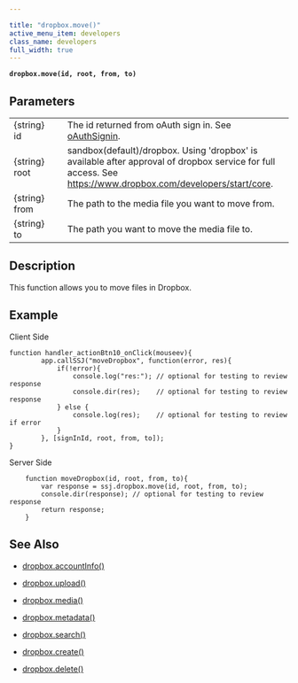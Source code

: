 ```yaml
---

title: "dropbox.move()"
active_menu_item: developers
class_name: developers
full_width: true
---
```


**`dropbox.move(id, root, from, to)`**

## Parameters

<table>
<tr>
<td width="181">
{string} id

</td>
<td width="18">
</td>
<td width="681">
The id returned from oAuth sign in. See <a href="/developers/documentation/scripting-apis/client-api/oauth/oauthsignin/">oAuthSignin</a>.
</td>
</tr>
<tr>
<td width="181">
{string} root
</td>
<td width="18">
</td>
<td width="681">
sandbox(default)/dropbox. Using 'dropbox' is available after approval of dropbox service for full access. See <a href="https://www.dropbox.com/developers/start/core">https://www.dropbox.com/developers/start/core</a>.
</td>
</tr>
<tr>

<td width="181">
{string} from

</td>
<td width="18">
</td>
<td width="681">
 The path to the media file you want to move from.

</td>
</tr>
<tr>

<td width="181">
{string} to

</td>
<td width="18">
</td>
<td width="681">
 The path you want to move the media file to.

</td>
</tr>
</table>

## Description
This function allows you to move files in Dropbox.

## Example

Client Side

    function handler_actionBtn10_onClick(mouseev){
    		app.callSSJ("moveDropbox", function(error, res){
    	        if(!error){
    	            console.log("res:"); // optional for testing to review response
    	            console.dir(res);    // optional for testing to review response
    	        } else {
    	            console.log(res);    // optional for testing to review if error
    	        }
    	    }, [signInId, root, from, to]);
    }

Server Side

    	function moveDropbox(id, root, from, to){
    	    var response = ssj.dropbox.move(id, root, from, to);
    	    console.dir(response); // optional for testing to review response
    	    return response;
    	}

## See Also

- [dropbox.accountInfo()](/developers/documentation/scripting-apis/server-side-api/dropbox-object/dropboxacinfo)

- [dropbox.upload()](/developers/documentation/scripting-apis/server-side-api/dropbox-object/dropboxupload)

- [dropbox.media()](/developers/documentation/scripting-apis/server-side-api/dropbox-object/dropboxmedia)

- [dropbox.metadata()](/developers/documentation/scripting-apis/server-side-api/dropbox-object/dropboxmetadata)

- [dropbox.search()](/developers/documentation/scripting-apis/server-side-api/dropbox-object/dropboxsearch)

- [dropbox.create()](/developers/documentation/scripting-apis/server-side-api/dropbox-object/dropboxcreate)

- [dropbox.delete()](/developers/documentation/scripting-apis/server-side-api/dropbox-object/dropboxdelete)

